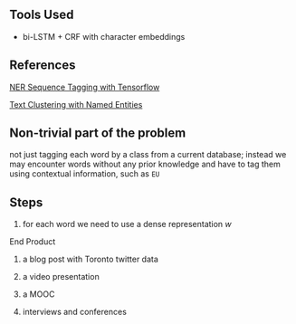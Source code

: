 Tools Used
---
* bi-LSTM + CRF with character embeddings

References
---
[NER Sequence Tagging with Tensorflow](https://guillaumegenthial.github.io/sequence-tagging-with-tensorflow.html)

[Text Clustering with Named Entities](https://www.cs.utexas.edu/~ckcuong/Publications/Text%20Clustering%20with%20Named%20Entities.pdf)

Non-trivial part of the problem
---
not just tagging each word by a class from a current database; instead we may encounter words without any prior knowledge and have to tag them using contextual information, such as `EU`

Steps
---
1. for each word we need to use a dense representation $w$

End Product

1. a blog post with Toronto twitter data

2. a video presentation 

3. a MOOC

4. interviews and conferences
